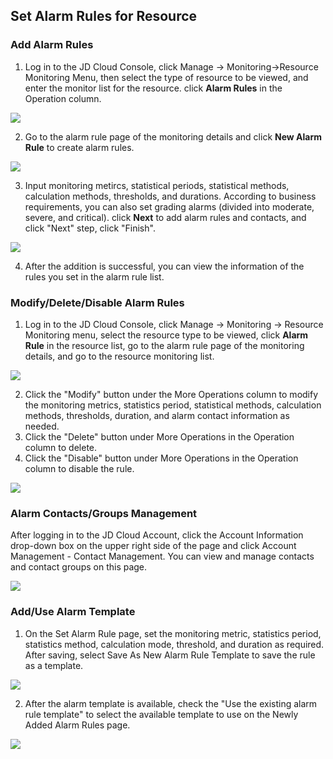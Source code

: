 ## Set Alarm Rules for Resource
### Add Alarm Rules
1. Log in to the JD Cloud Console, click Manage -> Monitoring->Resource Monitoring Menu, then select the type of resource to be viewed, and enter the monitor list for the resource. click **Alarm Rules** in the Operation column.
 
![](https://raw.githubusercontent.com/jdcloudcom/en/Monitoring/image/Cloud-Monitor/Introduction/Operation-Guide/resource-monitoring/resource-01.png)
   
2. Go to the alarm rule page of the monitoring details and click **New Alarm Rule** to create alarm rules.

![](https://raw.githubusercontent.com/jdcloudcom/en/Monitoring/image/Cloud-Monitor/Introduction/Operation-Guide/resource-monitoring/resource-02.png)

3. Input monitoring metircs, statistical periods, statistical methods, calculation methods, thresholds, and durations. According to business requirements, you can also set grading alarms (divided into moderate, severe, and critical). click **Next** to add alarm rules and contacts, and click "Next" step, click "Finish". 

![](https://raw.githubusercontent.com/jdcloudcom/en/Monitoring/image/Cloud-Monitor/Introduction/Operation-Guide/resource-monitoring/resource-03.png)

4. After the addition is successful, you can view the information of the rules you set in the alarm rule list. 

### Modify/Delete/Disable Alarm Rules
1. Log in to the JD Cloud Console, click Manage -> Monitoring -> Resource Monitoring menu, select the resource type to be viewed, click **Alarm Rule** in the resource list, go to the alarm rule page of the monitoring details, and go to the resource monitoring list.

![](https://raw.githubusercontent.com/jdcloudcom/en/Monitoring/image/Cloud-Monitor/Introduction/Operation-Guide/resource-monitoring/resource-04.png)

2. Click the "Modify" button under the More Operations column to modify the monitoring metrics, statistics period, statistical methods, calculation methods, thresholds, duration, and alarm contact information as needed.
3. Click the "Delete" button under More Operations in the Operation column to delete.
4. Click the "Disable" button under More Operations in the Operation column to disable the rule.

![](https://raw.githubusercontent.com/jdcloudcom/en/Monitoring/image/Cloud-Monitor/Introduction/Operation-Guide/resource-monitoring/resource-05.png)

### Alarm Contacts/Groups Management
After logging in to the JD Cloud Account, click the Account Information drop-down box on the upper right side of the page and click Account Management - Contact Management. You can view and manage contacts and contact groups on this page.

![](https://github.com/jdcloudcom/en/blob/Monitoring/image/Cloud-Monitor/getting-started/getting-practices-07.png)

### Add/Use Alarm Template
1. On the Set Alarm Rule page, set the monitoring metric, statistics period, statistics method, calculation mode, threshold, and duration as required. After saving, select Save As New Alarm Rule Template to save the rule as a template.

![](https://raw.githubusercontent.com/jdcloudcom/en/Monitoring/image/Cloud-Monitor/Introduction/Operation-Guide/resource-monitoring/resource-06.png)

2. After the alarm template is available, check the "Use the existing alarm rule template" to select the available template to use on the Newly Added Alarm Rules page.
 
![](https://raw.githubusercontent.com/jdcloudcom/en/Monitoring/image/Cloud-Monitor/Introduction/Operation-Guide/resource-monitoring/resource-07.png)
